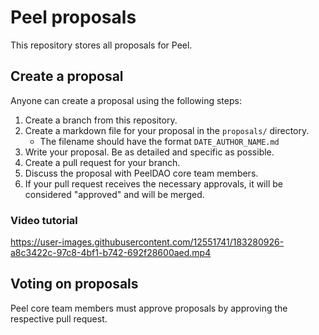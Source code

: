 # Peel proposals

This repository stores all proposals for Peel.

## Create a proposal

Anyone can create a proposal using the following steps:

1. Create a branch from this repository.
2. Create a markdown file for your proposal in the `proposals/` directory.
   - The filename should have the format `DATE_AUTHOR_NAME.md`
3. Write your proposal. Be as detailed and specific as possible.
4. Create a pull request for your branch.
5. Discuss the proposal with PeelDAO core team members.
6. If your pull request receives the necessary approvals, it will be considered "approved" and will be merged.

### Video tutorial



https://user-images.githubusercontent.com/12551741/183280926-a8c3422c-97c8-4bf1-b742-692f28600aed.mp4



## Voting on proposals

Peel core team members must approve proposals by approving the respective pull request.
